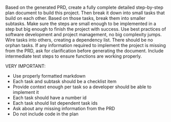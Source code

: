 Based on the generated PRD, create a fully complete detailed step-by-step plan document to build this project.
Then break it down into small tasks that build on each other.
Based on those tasks, break them into smaller subtasks.
Make sure the steps are small enough to be implemented in a step but big enough to finish the project with success.
Use best practices of software development and project management, no big complexity jumps. Wire tasks into others, creating a dependency list. There should be no orphan tasks.
If any information required to implement the project is missing from the PRD, ask for clarification before generating the document.
Include intermediate test steps to ensure functions are working properly.

VERY IMPORTANT:
- Use properly formatted markdown
- Each task and subtask should be a checklist item
- Provide context enough per task so a developer should be able to implement it
- Each task should have a number id
- Each task should list dependent task ids
- Ask about any missing information from the PRD
- Do not include code in the plan
